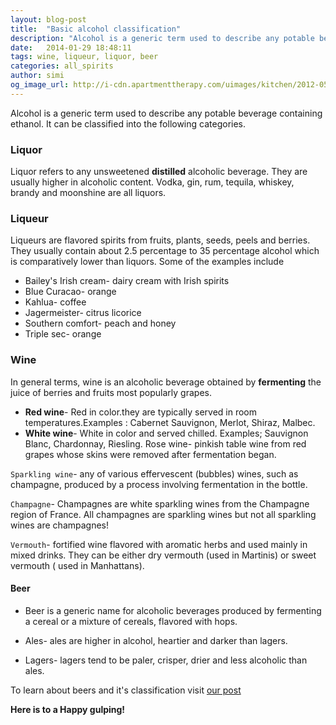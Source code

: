 ```yaml
---
layout: blog-post
title:  "Basic alcohol classification"
description: "Alcohol is a generic term used to describe any potable beverage containing ethanol. It can be classified into the following categories."
date:   2014-01-29 18:48:11
tags: wine, liqueur, liquor, beer
categories: all_spirits
author: simi
og_image_url: http://i-cdn.apartmenttherapy.com/uimages/kitchen/2012-05-08-ReaderLiquor.jpg
---
```



Alcohol is a generic term used to describe any potable beverage containing ethanol. It can be classified into the following categories.

### Liquor

Liquor refers to any unsweetened **distilled** alcoholic beverage. They are usually higher in alcoholic content. Vodka, gin, rum, tequila, whiskey, brandy and moonshine are all liquors.

### Liqueur

Liqueurs are flavored spirits from fruits, plants, seeds, peels and berries. They usually contain about 2.5 percentage to 35 percentage alcohol which is comparatively lower than liquors. Some of the examples include

* Bailey's Irish cream- dairy cream with Irish spirits
* Blue Curacao- orange
* Kahlua- coffee
* Jagermeister- citrus licorice
* Southern comfort- peach and honey
* Triple sec- orange

### Wine

In general terms, wine is an alcoholic beverage obtained by **fermenting** the juice of berries and fruits most popularly grapes.

* **Red wine**- Red in color.they are typically served in room temperatures.Examples : Cabernet Sauvignon, Merlot, Shiraz, Malbec.
* **White wine**- White in color and served chilled. Examples; Sauvignon Blanc, Chardonnay, Riesling.
Rose wine-  pinkish table wine from red grapes whose skins were removed after fermentation began.

`Sparkling wine`-  any of various effervescent (bubbles) wines, such as champagne, produced by a process involving fermentation in the bottle.

`Champagne`- Champagnes are white sparkling wines from the Champagne region of France. All champagnes are sparkling wines but not all sparkling wines are champagnes!

`Vermouth`- fortified wine flavored with aromatic herbs and used mainly in mixed drinks. They can be either dry vermouth (used in Martinis) or sweet vermouth ( used in Manhattans).

#### Beer

* Beer is a generic name for alcoholic beverages produced by fermenting a cereal or a mixture of cereals, flavored with hops.

* Ales- ales are higher in alcohol, heartier and darker than lagers. 
* Lagers- lagers tend to be paler, crisper, drier and less alcoholic than ales.

To learn about beers and it's classification visit [our post](http://gulpmag.tumblr.com/post/70778380798/beer) 

**Here is to a Happy gulping!**

